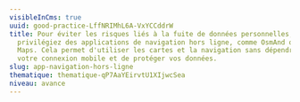 ```yaml
---
visibleInCms: true
uuid: good-practice-LffNRIMhL6A-VxYCCddrW
title: Pour éviter les risques liés à la fuite de données personnelles,
  privilégiez des applications de navigation hors ligne, comme OsmAnd ou Organic
  Maps. Cela permet d'utiliser les cartes et la navigation sans dépendre de
  votre connexion mobile et de protéger vos données.
slug: app-navigation-hors-ligne
thematique: thematique-qP7AaYEirvtU1XIjwcSea
niveau: avance
---
```

